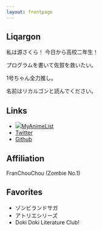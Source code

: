 ```yaml
---
layout: frontpage
---
```


## <b>Liqargon</b>

私は源さくら！ 今日から高校二年生！

プログラムを書いて佐賀を救いたい。

1号ちゃん全力推し。

名前はリカルゴンと読んでください。


## Links

- [<img src="https://cdn.myanimelist.net/images/faviconv5.ico" class="mx-1">MyAnimeList](https://myanimelist.net/profile/liqargon)
- [<i class="fab fa-twitter mx-1"></i>Twitter](https://twitter.com/zombie_LAr)
- [<i class="fab fa-github mx-1"></i>Github](https://github.com/liqargon)

## Affiliation

FranChouChou (Zombie No.1)


## Favorites
- ゾンビランドサガ
- アトリエシリーズ
- Doki Doki Literature Club!
